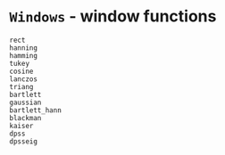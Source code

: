 # `Windows` - window functions

```@docs
rect
hanning
hamming
tukey
cosine
lanczos
triang
bartlett
gaussian
bartlett_hann
blackman
kaiser
dpss
dpsseig
```
